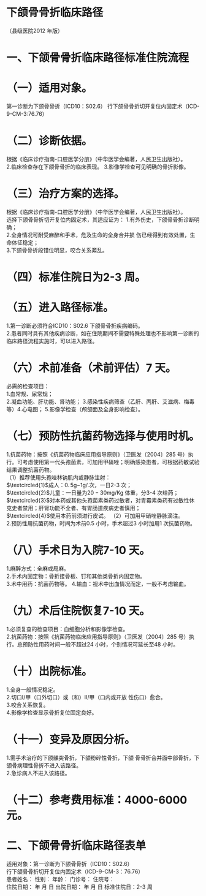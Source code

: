 # 下颌骨骨折临床路径  
（县级医院2012 年版）  
# 一、下颌骨骨折临床路径标准住院流程  
# （一）适用对象。  
第一诊断为下颌骨骨折（ICD10：S02.6） 行下颌骨骨折切开复位内固定术（ICD-9-CM-3:76.76）  
# （二）诊断依据。  
根据《临床诊疗指南-口腔医学分册》（中华医学会编著，人民卫生出版社）。  
2.临床检查存在下颌骨骨折的临床表现。 3.影像学检查可见明确的骨折影像。  
# （三）治疗方案的选择。  
根据《临床诊疗指南-口腔医学分册》（中华医学会编著，人民卫生出版社）。  
选择下颌骨骨折切开复位内固定术，其适应证为： 1.有外伤史，下颌骨骨折诊断明确；  
2.全身情况可耐受麻醉和手术，危及生命的全身合并损 伤已经得到有效处置，生命体征稳定；  
3.下颌骨骨折段错位明显，咬合关系紊乱。  
# （四）标准住院日为2-3 周。  
# （五）进入路径标准。  
1.第一诊断必须符合ICD10：S02.6 下颌骨骨折疾病编码。  
2.患者同时具有其他疾病诊断，如在住院期间不需要特殊处理也不影响第一诊断的临床路径流程实施时，可以进入路径。  
# （六）术前准备（术前评估）7 天。  
必需的检查项目：  
1.血常规、尿常规；  
2.凝血功能、肝功能、肾功能； 3.感染性疾病筛查（乙肝、丙肝、艾滋病、梅毒等）4.心电图； 5.影像学检查（颅颌面及全身影响检查）。  
# （七）预防性抗菌药物选择与使用时机。  
1.抗菌药物：按照《抗菌药物临床应用指导原则》（卫医发〔2004〕285 号）执行。可考虑使用第一代头孢菌素，可加用甲硝唑；明确感染患者，可根据药敏试验结果调整抗菌药物。  
（1）推荐使用头孢唑林钠肌内或静脉注射：  
$\textcircled{1}$成人：$0.\,5\mathrm{g}{-1}\mathrm{g}/.$次，一日2-3 次；  
$\textcircled{2}$儿童：一日量为$20{-}30\mathrm{mg/Kg}$ 体重，分3-4 次给药；  
$\textcircled{3}$对本药或其他头孢菌素类药过敏者，对青霉素类药有过敏性休克史者禁用；肝肾功能不全者、有胃肠道疾病史者慎用；  
$\textcircled{4}$使用本药前须进行皮试。 （2）可加用甲硝唑静脉滴注。  
2.预防性用抗菌药物，时间为术前0.5 小时，手术超过3 小时加用1 次抗菌药物。  
# （八）手术日为入院7-10 天。  
1.麻醉方式：全麻或局麻。  
2.手术内固定物：骨折接骨板、钉和其他类骨折内固定物。  
3.术中用药：抗菌药物等。 4.输血：视术中出血情况而定，一般不考虑输血。  
# （九）术后住院恢复7-10 天。  
1.必须复查的检查项目：血细胞分析和影像学检查。  
2.抗菌药物：按照《抗菌药物临床应用指导原则》（卫医发〔2004〕285 号）执行。总预防性用药时间一般不超过24 小时，个别情况可延长至48 小时。  
# （十）出院标准。  
1.全身一般情况稳定。  
2.切口I/甲（口外切口）或（和）II/甲（口内或开放 性伤口）愈合。  
3.咬合关系恢复。  
4.影像学检查显示骨折复位固定良好。  
# （十一）变异及原因分析。  
1.需手术治疗的下颌髁突骨折，下颌粉碎性骨折，下颌 骨骨折合并面中部骨折，下颌骨病理性骨折不进入该路径。  
2.急诊病人不进入该路径。  
# （十二）参考费用标准：4000-6000 元。  
# 二、下颌骨骨折临床路径表单  
适用对象：第一诊断为下颌骨骨折（ICD10：S02.6）  
行下颌骨骨折切开复位内固定术（ICD-9-CM-3：76.76）  
患者姓名：       性别：      年龄：      门诊号：      住院号：  
住院日期：   年   月   日    出院日期：   年   月   日    标准住院日：2-3 周  
